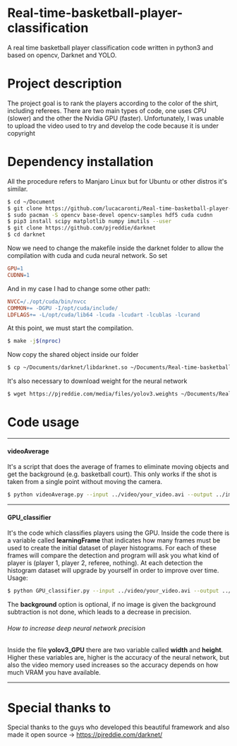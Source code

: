 # Real-time-basketball-player-classification
A real time basketball player classification code written in python3 and based on opencv, Darknet and YOLO.

# Project description
The project goal is to rank the players according to the color of the shirt, including referees.
There are two main types of code, one uses CPU (slower) and the other the Nvidia GPU (faster).
Unfortunately, I was unable to upload the video used to try and develop the code because it is under copyright
# Dependency installation
All the procedure refers to Manjaro Linux but for Ubuntu or other distros it's similar.
```sh
$ cd ~/Document
$ git clone https://github.com/lucacaronti/Real-time-basketball-player-classification.git
$ sudo pacman -S opencv base-devel opencv-samples hdf5 cuda cudnn
$ pip3 install scipy matplotlib numpy imutils --user
$ git clone https://github.com/pjreddie/darknet
$ cd darknet
```
Now we need to change the makefile inside the darknet folder to allow the compilation with cuda and cuda neural network. So set
```makefile
GPU=1
CUDNN=1
```
And in my case I had to change some other path:
```makefile
NVCC=/./opt/cuda/bin/nvcc
COMMON+= -DGPU -I/opt/cuda/include/
LDFLAGS+= -L/opt/cuda/lib64 -lcuda -lcudart -lcublas -lcurand
```
At this point, we must start the compilation.
```sh
$ make -j$(nproc)
```
Now copy the shared object inside our folder
```sh
$ cp ~/Documents/darknet/libdarknet.so ~/Documents/Real-time-basketball-player-classification/code/
```
It's also necessary to download weight for the neural network
```sh
$ wget https://pjreddie.com/media/files/yolov3.weights ~/Documents/Real-time-basketball-player-classification/code/yolo-coco/
```
# Code usage
---
#### videoAverage
It's a script that does the average of frames to eliminate moving objects and get the background (e.g. basketball court). This only works if the shot is taken from a single point without moving the camera.
```sh
$ python videoAverage.py --input ../video/your_video.avi --output ../image/im_out.png
```

---
#### GPU_classifier
It's the code which classifies players using the GPU.
Inside the code there is a variable called **learningFrame** that indicates how many frames must be used to create the initial dataset of player histograms. For each of these frames will compare the detection and program will ask you what kind of player is (player 1, player 2, referee, nothing). At each detection the histogram dataset will upgrade by yourself in order to improve over time.
Usage:
```sh
$ python GPU_classifier.py --input ../video/your_video.avi --output ../video/output.avi --background ../image/background.png
```
The **background** option is optional, if no image is given the background subtraction is not done, which leads to a decrease in precision.

###### How to increase deep neural network precision
Inside the file **yolov3_GPU** there are two variable called **width** and **height**. Higher these variables are, higher is the accuracy of the neural network, but also the video memory used increases so the accuracy depends on how much VRAM you have available.

---
# Special thanks to
Special thanks to the guys who developed this beautiful framework and also made it open source -> https://pjreddie.com/darknet/